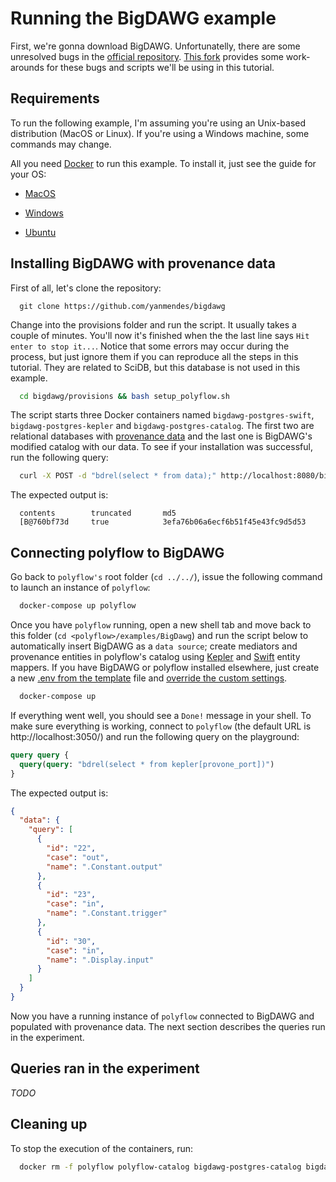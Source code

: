# Running the BigDAWG example

First, we're gonna download BigDAWG. Unfortunatelly, there are some unresolved bugs in the
[official repository](https://github.com/bigdawg-istc/bigdawg). [This fork](https://github.com/yanmendes/bigdawg) provides some work-arounds for these bugs and scripts we'll be using in this tutorial.

## Requirements

To run the following example, I'm assuming you're using an Unix-based distribution (MacOS or Linux). If you're using a Windows machine, some commands may change.

All you need [Docker](https://www.docker.com/) to run this example. To install it, just see the guide for your OS:

- [MacOS](https://docs.docker.com/docker-for-mac/install/)

- [Windows](https://docs.docker.com/docker-for-windows/install/)

- [Ubuntu](https://phoenixnap.com/kb/how-to-install-docker-on-ubuntu-18-04)

## Installing BigDAWG with provenance data

First of all, let's clone the repository:

```git
  git clone https://github.com/yanmendes/bigdawg
```

Change into the provisions folder and run the script. It usually takes a couple of minutes. You'll now it's finished when the the last line says `Hit enter to stop it...`. Notice that some errors may occur during the process, but just ignore them if you can reproduce all the steps in this tutorial. They are related to SciDB, but this database is not used in this example.

```sh
  cd bigdawg/provisions && bash setup_polyflow.sh
```

The script starts three Docker containers named `bigdawg-postgres-swift`, `bigdawg-postgres-kepler` and `bigdawg-postgres-catalog`. The first two are relational databases with [provenance data](../Provenance) and the last one is BigDAWG's modified catalog with our data. To see if your installation was successful, run the following query:

```sh
  curl -X POST -d "bdrel(select * from data);" http://localhost:8080/bigdawg/query/
```

The expected output is:

```
  contents        truncated       md5
  [B@760bf73d     true            3efa76b06a6ecf6b51f45e43fc9d5d53
```

## Connecting polyflow to BigDAWG

Go back to `polyflow's` root folder (`cd ../../`), issue the following command to launch an instance of `polyflow`:

```sh
  docker-compose up polyflow
```

Once you have `polyflow` running, open a new shell tab and move back to this folder (`cd <polyflow>/examples/BigDawg`) and run the script below to automatically insert BigDAWG as a `data source`; create mediators and provenance entities in polyflow's catalog using [Kepler](./Kepler) and [Swift](./Swift) entity mappers. If you have BigDAWG or polyflow installed elsewhere, just create a new [.env from the template](./.env.sample) file and [override the custom settings](./docker-compose.yml).

```sh
  docker-compose up
```

If everything went well, you should see a `Done!` message in your shell. To make sure everything is working, connect to `polyflow` (the default URL is http://localhost:3050/) and run the following query on the playground:

```graphql
query query {
  query(query: "bdrel(select * from kepler[provone_port])")
}
```

The expected output is:

```json
{
  "data": {
    "query": [
      {
        "id": "22",
        "case": "out",
        "name": ".Constant.output"
      },
      {
        "id": "23",
        "case": "in",
        "name": ".Constant.trigger"
      },
      {
        "id": "30",
        "case": "in",
        "name": ".Display.input"
      }
    ]
  }
}
```

Now you have a running instance of `polyflow` connected to BigDAWG and populated with provenance data. The next section describes the queries run in the experiment.

## Queries ran in the experiment

_TODO_

## Cleaning up

To stop the execution of the containers, run:

```sh
  docker rm -f polyflow polyflow-catalog bigdawg-postgres-catalog bigdawg-postgres-swift bigdawg-postgres-kepler
```
